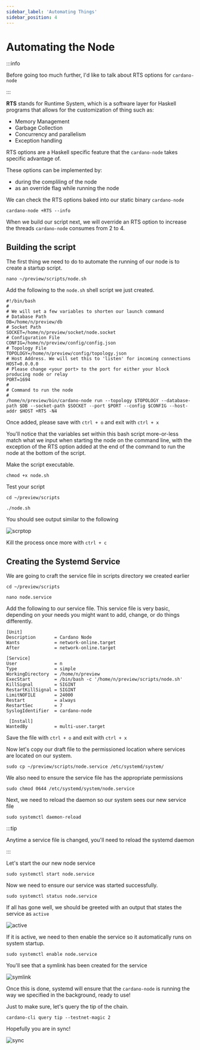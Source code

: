 ```yaml
---
sidebar_label: 'Automating Things'
sidebar_position: 4
---
```


# Automating the Node

:::info

Before going too much further, I'd like to talk about RTS options for `cardano-node`

:::

**RTS** stands for Runtime System, which is a software layer for Haskell programs that allows for the customization of thing such as: 
- Memory Management
- Garbage Collection
- Concurrency and parallelism
- Exception handling

RTS options are a Haskell specific feature that the `cardano-node` takes specific advantage of.

These options can be implemented by:
- during the compliling of the node
- as an override flag while running the node

We can check the RTS options baked into our static binary `cardano-node` 

```
cardano-node +RTS --info
```

When we build our script next, we will override an RTS option to increase the threads `cardano-node` consumes from 2 to 4. 

## Building the script

The first thing we need to do to automate the running of our node is to create a startup script. 

```
nano ~/preview/scripts/node.sh
```

Add the following to the `node.sh` shell script we just created. 

```
#!/bin/bash
#
# We will set a few variables to shorten our launch command
# Database Path
DB=/home/n/preview/db
# Socket Path
SOCKET=/home/n/preview/socket/node.socket
# Configuration File
CONFIG=/home/n/preview/config/config.json
# Topology File
TOPOLOGY=/home/n/preview/config/topology.json
# Host Address. We will set this to 'listen' for incoming connections
HOST=0.0.0.0
# Please change <your port> to the port for either your block producing node or relay
PORT=1694
#
# Command to run the node
#
/home/n/preview/bin/cardano-node run --topology $TOPOLOGY --database-path $DB --socket-path $SOCKET --port $PORT --config $CONFIG --host-addr $HOST +RTS -N4
```

Once added, please save with `ctrl + o` and exit with `ctrl + x`

You'll notice that the variables set within this bash script more-or-less match what we input when starting the node on the command line, with the exception of the RTS option added at the end of the command to run the node at the bottom of the script. 

Make the script executable. 

```
chmod +x node.sh
```

Test your script 

```
cd ~/preview/scripts

./node.sh
```

You should see output similar to the following

![scrptop](/img/testnodescript.png)

Kill the process once more with `ctrl + c`

## Creating the Systemd Service

We are going to craft the service file in scripts directory we created earlier

```
cd ~/preview/scripts

nano node.service
```

Add the following to our service file. This service file is very basic, depending on your needs you might want to add, change, or do things differently. 

```
[Unit]
Description       = Cardano Node
Wants             = network-online.target
After             = network-online.target  
  
[Service]
User              = n
Type              = simple
WorkingDirectory  = /home/n/preview
ExecStart         = /bin/bash -c '/home/n/preview/scripts/node.sh'
KillSignal        = SIGINT
RestartKillSignal = SIGINT
LimitNOFILE       = 24000
Restart           = always
RestartSec        = 7
SyslogIdentifier  = cardano-node
  
 [Install]
WantedBy          = multi-user.target
```

Save the file with `ctrl + o` and exit with `ctrl + x`

Now let's copy our draft file to the permissioned location where services are located on our system. 

```
sudo cp ~/preview/scripts/node.service /etc/systemd/system/
```

We also need to ensure the service file has the appropriate permissions

```
sudo chmod 0644 /etc/systemd/system/node.service
```

Next, we need to reload the daemon so our system sees our new service file

```
sudo systemctl daemon-reload
```

:::tip

Anytime a service file is changed, you'll need to reload the systemd daemon

:::

Let's start the our new node service

```
sudo systemctl start node.service
```

Now we need to ensure our service was started successfully. 

```
sudo systemctl status node.service
```

If all has gone well, we should be greeted with an output that states the service as `active`

![active](/img/nodeserviceactive.png)

If it is active, we need to then enable the service so it automatically runs on system startup. 

```
sudo systemctl enable node.service
```

You'll see that a symlink has been created for the service

![symlink](/img/enabledsymlink.png)

Once this is done, systemd will ensure that the `cardano-node` is running the way we specified in the background, ready to use! 

Just to make sure, let's query the tip of the chain. 

```
cardano-cli query tip --testnet-magic 2
```

Hopefully you are in sync! 

![sync](/img/querytipinsync1.png)


